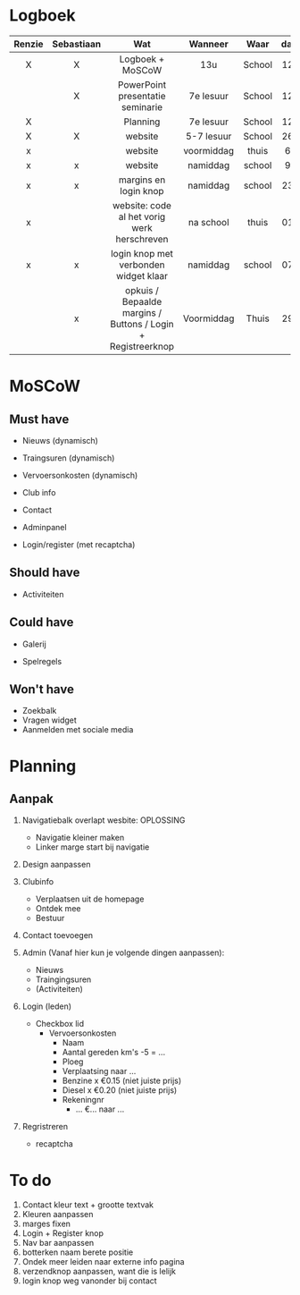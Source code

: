 # Logboek

| Renzie | Sebastiaan | Wat | Wanneer | Waar | datum |
| :----: | :--------: | :-: | :-----: | :--: | :---: |
| X | X | Logboek + MoSCoW | 13u | School | 12/10 |
|  | X | PowerPoint presentatie seminarie | 7e lesuur | School | 12/10 |
| X |  | Planning | 7e lesuur | School | 12/10 |
| X | X | website | 5-7 lesuur | School | 26/10 |
| x |  | website | voormiddag | thuis | 6/11 |
| x | x | website | namiddag | school | 9/11 |
| x | x | margins en login knop | namiddag | school | 23/11 |
| x |  | website: code al het vorig werk herschreven  | na school | thuis | 01/12 |
| x | x | login knop met verbonden widget klaar | namiddag | school | 07/12 |
|  | x | opkuis / Bepaalde margins / Buttons / Login + Registreerknop | Voormiddag | Thuis | 29/12 |

# MoSCoW

## Must have

- Nieuws (dynamisch)

- Traingsuren (dynamisch)

- Vervoersonkosten (dynamisch)

- Club info

- Contact

- Adminpanel

- Login/register (met recaptcha)

## Should have

- Activiteiten

## Could have

- Galerij

- Spelregels

## Won't have

- Zoekbalk
- Vragen widget
- Aanmelden met sociale media


# Planning

## Aanpak
1. Navigatiebalk overlapt wesbite: OPLOSSING
   - Navigatie kleiner maken
   - Linker marge start bij navigatie

2. Design aanpassen
3. Clubinfo
   - Verplaatsen uit de homepage
   - Ontdek mee
   - Bestuur
5. Contact toevoegen
6. Admin (Vanaf hier kun je volgende dingen aanpassen):
   - Nieuws
   - Traingingsuren
   - (Activiteiten)
7. Login (leden)
   - Checkbox lid
     - Vervoersonkosten
       - Naam
       - Aantal gereden km's -5 = ...
       - Ploeg
       - Verplaatsing naar ...
       - Benzine x €0.15 (niet juiste prijs)
       - Diesel  x €0.20 (niet juiste prijs)
       - Rekeningnr
         - ... €... naar ...

8. Regristreren
   - recaptcha

# To do

1. Contact kleur text + grootte textvak
2. Kleuren aanpassen
3. marges fixen
4. Login + Register knop
5. Nav bar aanpassen
6. botterken naam berete positie
7. Ondek meer leiden naar externe info pagina
8. verzendknop aanpassen, want die is lelijk
9. login knop weg vanonder bij contact
